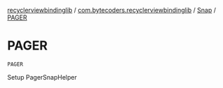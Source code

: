 [recyclerviewbindinglib](../../index.md) / [com.bytecoders.recyclerviewbindinglib](../index.md) / [Snap](index.md) / [PAGER](./-p-a-g-e-r.md)

# PAGER

`PAGER`

Setup PagerSnapHelper

